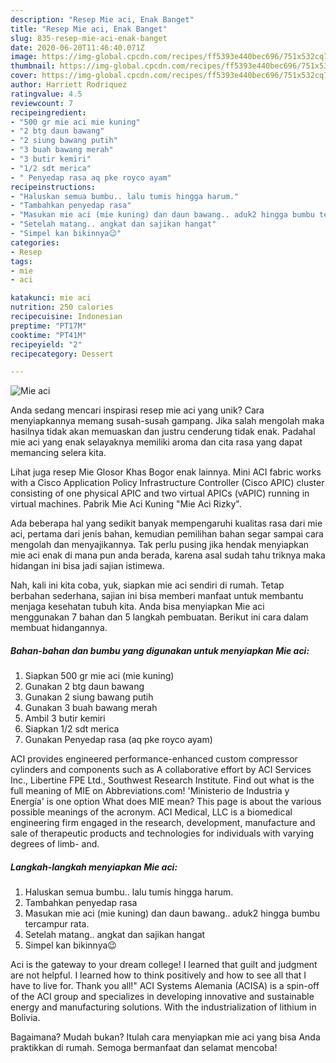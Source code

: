 ```yaml
---
description: "Resep Mie aci, Enak Banget"
title: "Resep Mie aci, Enak Banget"
slug: 835-resep-mie-aci-enak-banget
date: 2020-06-20T11:46:40.071Z
image: https://img-global.cpcdn.com/recipes/ff5393e440bec696/751x532cq70/mie-aci-foto-resep-utama.jpg
thumbnail: https://img-global.cpcdn.com/recipes/ff5393e440bec696/751x532cq70/mie-aci-foto-resep-utama.jpg
cover: https://img-global.cpcdn.com/recipes/ff5393e440bec696/751x532cq70/mie-aci-foto-resep-utama.jpg
author: Harriett Rodriquez
ratingvalue: 4.5
reviewcount: 7
recipeingredient:
- "500 gr mie aci mie kuning"
- "2 btg daun bawang"
- "2 siung bawang putih"
- "3 buah bawang merah"
- "3 butir kemiri"
- "1/2 sdt merica"
- " Penyedap rasa aq pke royco ayam"
recipeinstructions:
- "Haluskan semua bumbu.. lalu tumis hingga harum."
- "Tambahkan penyedap rasa"
- "Masukan mie aci (mie kuning) dan daun bawang.. aduk2 hingga bumbu tercampur rata."
- "Setelah matang.. angkat dan sajikan hangat"
- "Simpel kan bikinnya😉"
categories:
- Resep
tags:
- mie
- aci

katakunci: mie aci 
nutrition: 250 calories
recipecuisine: Indonesian
preptime: "PT17M"
cooktime: "PT41M"
recipeyield: "2"
recipecategory: Dessert

---
```



![Mie aci](https://img-global.cpcdn.com/recipes/ff5393e440bec696/751x532cq70/mie-aci-foto-resep-utama.jpg)

Anda sedang mencari inspirasi resep mie aci yang unik? Cara menyiapkannya memang susah-susah gampang. Jika salah mengolah maka hasilnya tidak akan memuaskan dan justru cenderung tidak enak. Padahal mie aci yang enak selayaknya memiliki aroma dan cita rasa yang dapat memancing selera kita.

Lihat juga resep Mie Glosor Khas Bogor enak lainnya. Mini ACI fabric works with a Cisco Application Policy Infrastructure Controller (Cisco APIC) cluster consisting of one physical APIC and two virtual APICs (vAPIC) running in virtual machines. Pabrik Mie Aci Kuning &#34;Mie Aci Rizky&#34;.

Ada beberapa hal yang sedikit banyak mempengaruhi kualitas rasa dari mie aci, pertama dari jenis bahan, kemudian pemilihan bahan segar sampai cara mengolah dan menyajikannya. Tak perlu pusing jika hendak menyiapkan mie aci enak di mana pun anda berada, karena asal sudah tahu triknya maka hidangan ini bisa jadi sajian istimewa.


Nah, kali ini kita coba, yuk, siapkan mie aci sendiri di rumah. Tetap berbahan sederhana, sajian ini bisa memberi manfaat untuk membantu menjaga kesehatan tubuh kita. Anda bisa menyiapkan Mie aci menggunakan 7 bahan dan 5 langkah pembuatan. Berikut ini cara dalam membuat hidangannya.

<!--inarticleads1-->

##### Bahan-bahan dan bumbu yang digunakan untuk menyiapkan Mie aci:

1. Siapkan 500 gr mie aci (mie kuning)
1. Gunakan 2 btg daun bawang
1. Gunakan 2 siung bawang putih
1. Gunakan 3 buah bawang merah
1. Ambil 3 butir kemiri
1. Siapkan 1/2 sdt merica
1. Gunakan  Penyedap rasa (aq pke royco ayam)


ACI provides engineered performance-enhanced custom compressor cylinders and components such as A collaborative effort by ACI Services Inc., Libertine FPE Ltd., Southwest Research Institute. Find out what is the full meaning of MIE on Abbreviations.com! &#39;Ministerio de Industria y Energía&#39; is one option What does MIE mean? This page is about the various possible meanings of the acronym. ACI Medical, LLC is a biomedical engineering firm engaged in the research, development, manufacture and sale of therapeutic products and technologies for individuals with varying degrees of limb- and. 

<!--inarticleads2-->

##### Langkah-langkah menyiapkan Mie aci:

1. Haluskan semua bumbu.. lalu tumis hingga harum.
1. Tambahkan penyedap rasa
1. Masukan mie aci (mie kuning) dan daun bawang.. aduk2 hingga bumbu tercampur rata.
1. Setelah matang.. angkat dan sajikan hangat
1. Simpel kan bikinnya😉


Aci is the gateway to your dream college! I learned that guilt and judgment are not helpful. I learned how to think positively and how to see all that I have to live for. Thank you all!&#34; ACI Systems Alemania (ACISA) is a spin-off of the ACI group and specializes in developing innovative and sustainable energy and manufacturing solutions. With the industrialization of lithium in Bolivia. 

Bagaimana? Mudah bukan? Itulah cara menyiapkan mie aci yang bisa Anda praktikkan di rumah. Semoga bermanfaat dan selamat mencoba!
